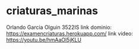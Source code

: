 # criaturas_marinas
 Orlando Garcia Olguin 3522IS
 link dominio: https://examencriaturas.herokuapp.com/
 link video: https://youtu.be/hmAaOl5jKLU
